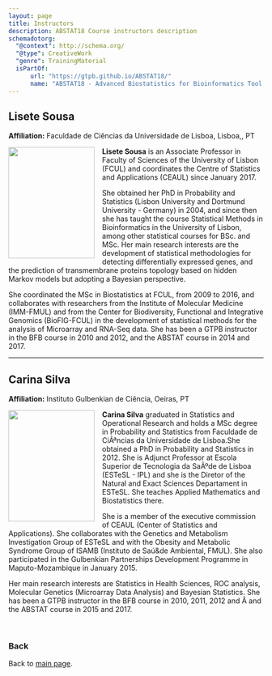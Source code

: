 ```yaml
---
layout: page
title: Instructors
description: ABSTAT18 Course instructors description
schemadotorg:
  "@context": http://schema.org/
  "@type": CreativeWork
  "genre": TrainingMaterial
  isPartOf:
      url: "https://gtpb.github.io/ABSTAT18/"
      name: "ABSTAT18 - Advanced Biostatistics for Bioinformatics Tool Users"
---
```


## Lisete Sousa
**Affiliation:** Faculdade de Ciências da Universidade de Lisboa, Lisboa,, PT

  <img src="../assets/images/Lisete_Sousa.jpg" height="220px" width="170px" align="left" style="margin-right: 3%; margin-bottom: 0.3em;">

**Lisete Sousa** is an Associate Professor in Faculty of Sciences of the University of Lisbon (FCUL) and coordinates the Centre of Statistics and Applications (CEAUL) since January 2017.

She obtained her PhD in Probability and Statistics (Lisbon University and Dortmund University - Germany) in 2004, and since then she has taught the course Statistical Methods in Bioinformatics in the University of Lisbon, among other statistical courses for BSc. and MSc. Her main research interests are the development of statistical methodologies for detecting differentially expressed genes, and the prediction of transmembrane proteins topology based on hidden Markov models but adopting a Bayesian perspective.

She coordinated the MSc in Biostatistics at FCUL, from 2009 to 2016, and collaborates with researchers from the Institute of Molecular Medicine (IMM-FMUL) and from the Center for Biodiversity, Functional and Integrative Genomics (BioFIG-FCUL) in the development of statistical methods for the analysis of Microarray and RNA-Seq data. She has been a GTPB instructor in the BFB course in 2010 and 2012, and the ABSTAT course in 2014 and 2017.

---

## Carina Silva
**Affiliation:** Instituto Gulbenkian de Ciência, Oeiras, PT

 <img src="../assets/images/Carina_Silva.jpg" height="220px" width="170px" align="left" style="margin-right: 3%; margin-bottom: 0.3em;">

**Carina Silva** graduated in Statistics and Operational Research and holds a MSc degree in Probability and Statistics from Faculdade de CiÃªncias da Universidade de Lisboa.She obtained a PhD in Probability and Statistics in 2012. She is Adjunct Professor at Escola Superior de Tecnologia da SaÃºde de Lisboa (ESTeSL - IPL) and she is the Diretor of the Natural and Exact Sciences Departament in ESTeSL. She teaches Applied Mathematics and Biostatistics there.

She is a member of the executive commission of CEAUL (Center of Statistics and Applications). She collaborates with the Genetics and Metabolism Investigation Group of ESTeSL and with the Obesity and Metabolic Syndrome Group of ISAMB (Instituto de Saú&de Ambiental, FMUL). She also participated in the Gulbenkian Partnerships Development Programme in Maputo-Mozambique in January 2015.

Her main research interests are Statistics in Health Sciences, ROC analysis, Molecular Genetics (Microarray Data Analysis) and Bayesian Statistics. She has been a GTPB instructor in the BFB course in 2010, 2011, 2012 and Â and the ABSTAT course in 2015 and 2017.


<br>

### Back

Back to [main page](../index.md).

